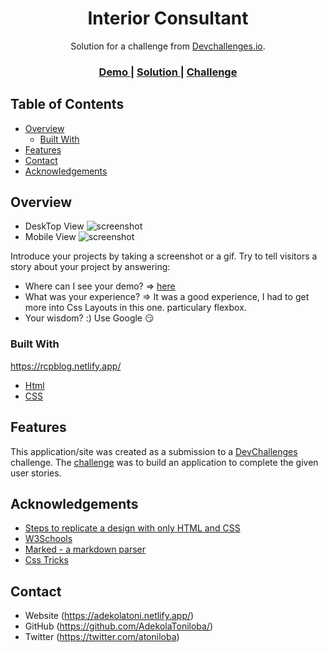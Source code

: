 <!-- Please update value in the {}  -->

<h1 align="center">Interior Consultant</h1>

<div align="center">
   Solution for a challenge from  <a href="http://devchallenges.io" target="_blank">Devchallenges.io</a>.
</div>

<div align="center">
  <h3>
    <a href="https://rcpblog.netlify.app/" target="_blank">
      Demo
    </a>
    <span> | </span>
    <a href="https://github.com/AdekolaToniloba/recipePage" target="_blank">
      Solution
    </a>
    <span> | </span>
    <a href="https://devchallenges.io/challenges/hhmesazsqgKXrTkYkt0U" target="_blank">
      Challenge
    </a>
  </h3>
</div>

<!-- TABLE OF CONTENTS -->

## Table of Contents

- [Overview](#overview)
  - [Built With](#built-with)
- [Features](#features)
- [Contact](#contact)
- [Acknowledgements](#acknowledgements)

<!-- OVERVIEW -->

## Overview
-  DeskTop View
![screenshot](https://i.ibb.co/xJX8g6M/screenbud-9c618c20-bba5-49ed-8a8b-e6b2d8711e42.png)
-  Mobile View
![screenshot](https://i.ibb.co/GMNNhrY/screenbud-6e3e218a-6de4-4eb8-8e99-2e4c19852565.png)

Introduce your projects by taking a screenshot or a gif. Try to tell visitors a story about your project by answering:

- Where can I see your demo? => [here](https://rcpblog.netlify.app/)
- What was your experience? => It was a good experience, I had to get more into Css Layouts in this one. particulary flexbox.
- Your wisdom? :) Use Google 😏

### Built With
https://rcpblog.netlify.app/
<!-- This section should list any major frameworks that you built your project using. Here are a few examples.-->

- [Html](https://w3schools.com/html)
- [CSS](https://w3schools.com/css)


## Features

<!-- List the features of your application or follow the template. Don't share the figma file here :) -->

This application/site was created as a submission to a [DevChallenges](https://devchallenges.io/challenges) challenge. The [challenge](https://devchallenges.io/challenges/hhmesazsqgKXrTkYkt0U) was to build an application to complete the given user stories.


## Acknowledgements

<!-- This section should list any articles or add-ons/plugins that helps you to complete the project. This is optional but it will help you in the future. For exmpale -->

- [Steps to replicate a design with only HTML and CSS](https://devchallenges-blogs.web.app/how-to-replicate-design/)
- [W3Schools](https://w3schools.com/)
- [Marked - a markdown parser](https://github.com/chjj/marked)
- [Css Tricks](https://css-tricks.com/)

## Contact

- Website (https://adekolatoni.netlify.app/)
- GitHub (https://github.com/AdekolaToniloba/)
- Twitter (https://twitter.com/atoniloba)
